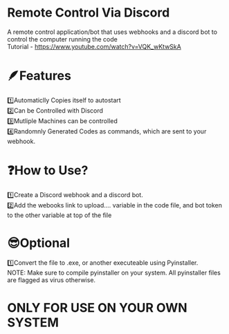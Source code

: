 # Remote Control Via Discord
A remote control application/bot that uses webhooks and a discord bot to control the computer running the code      
Tutorial - https://www.youtube.com/watch?v=VQK_wKtwSkA


# 🪶Features  
1️⃣Automaticlly Copies itself to autostart   
2️⃣Can be Controlled with Discord   
3️⃣Mutliple Machines can be controlled    
4️⃣Randomnly Generated Codes as commands, which are sent to your webhook.     

# ❓How to Use?   
1️⃣Create a Discord webhook and a discord bot.   
2️⃣Add the webooks link to upload.... variable in the code file, and bot token to the other variable at top of the file    

# 😎Optional    
1️⃣Convert the file to .exe, or another executeable using Pyinstaller.    
NOTE: Make sure to compile pyinstaller on your system. All pyinstaller files are flagged as virus otherwise.    


# ONLY FOR USE ON YOUR OWN SYSTEM  
